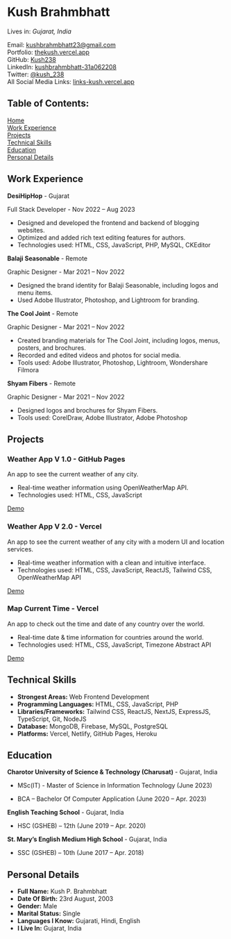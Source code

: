 # Kush Brahmbhatt

Lives in: _Gujarat, India_

<!-- ![Profile Image](https://avatars.githubusercontent.com/u/53259925?v=4) -->

Email: <a href="mailto:kushbrahmbhatt23@gmail.com" target="_blank">kushbrahmbhatt23@gmail.com</a>
<br/>
Portfolio: <a href="https://thekush.vercel.app/" target="_blank">thekush.vercel.app</a>
<br/>
GitHub: <a href="https://github.com/Kush238" target="_blank">Kush238</a>
<br/>
LinkedIn: <a href="https://www.linkedin.com/in/kush-brahmbhatt-31a062208/" target="_blank">kushbrahmbhatt-31a062208</a>
<br/>
Twitter: <a href="https://twitter.com/Kush_238" target="_blank">@kush_238</a>
<br/>
All Social Media Links: <a href="https://links-kush.vercel.app/" target="_blank">links-kush.vercel.app</a>

## Table of Contents:

[Home](https://github.com/Kush238/kush-resume)
<br/>
[Work Experience](https://github.com/Kush238/kush-resume#work-experience)
<br/>
[Projects](https://github.com/Kush238/kush-resume#projects)
<br/>
[Technical Skills](https://github.com/Kush238/kush-resume#technical-skills)
<br/>
[Education](https://github.com/Kush238/kush-resume#education)
<br/>
[Personal Details](https://github.com/Kush238/kush-resume#personal-details)

## Work Experience

**DesiHipHop** - Gujarat

Full Stack Developer - Nov 2022 – Aug 2023

- Designed and developed the frontend and backend of blogging websites.
- Optimized and added rich text editing features for authors.
- Technologies used: HTML, CSS, JavaScript, PHP, MySQL, CKEditor

**Balaji Seasonable** - Remote

Graphic Designer - Mar 2021 – Nov 2022

- Designed the brand identity for Balaji Seasonable, including logos and menu items.
- Used Adobe Illustrator, Photoshop, and Lightroom for branding.

**The Cool Joint** - Remote

Graphic Designer - Mar 2021 – Nov 2022

- Created branding materials for The Cool Joint, including logos, menus, posters, and brochures.
- Recorded and edited videos and photos for social media.
- Tools used: Adobe Illustrator, Photoshop, Lightroom, Wondershare Filmora

**Shyam Fibers** - Remote

Graphic Designer - Mar 2021 – Nov 2022

- Designed logos and brochures for Shyam Fibers.
- Tools used: CorelDraw, Adobe Illustrator, Adobe Photoshop

## Projects

### Weather App V 1.0 - GitHub Pages

An app to see the current weather of any city.

- Real-time weather information using OpenWeatherMap API.
- Technologies used: HTML, CSS, JavaScript

[Demo](https://kush238.github.io/weather-app/)

### Weather App V 2.0 - Vercel

An app to see the current weather of any city with a modern UI and location services.

- Real-time weather information with a clean and intuitive interface.
- Technologies used: HTML, CSS, JavaScript, ReactJS, Tailwind CSS, OpenWeatherMap API

[Demo](https://weatherapp-kush.vercel.app/)

### Map Current Time - Vercel

An app to check out the time and date of any country over the world.

- Real-time date & time information for countries around the world.
- Technologies used: HTML, CSS, JavaScript, Timezone Abstract API

[Demo](https://current-time-map-kush.vercel.app/)

## Technical Skills

- **Strongest Areas:** Web Frontend Development
- **Programming Languages:** HTML, CSS, JavaScript, PHP
- **Libraries/Frameworks:** Tailwind CSS, ReactJS, NextJS, ExpressJS, TypeScript, Git, NodeJS
- **Database:** MongoDB, Firebase, MySQL, PostgreSQL
- **Platforms:** Vercel, Netlify, GitHub Pages, Heroku

## Education

**Charotor University of Science & Technology (Charusat)** - Gujarat, India

- MSc(IT) - Master of Science in Information Technology (June 2023)

- BCA – Bachelor Of Computer Application (June 2020 – Apr. 2023)

**English Teaching School** - Gujarat, India

- HSC (GSHEB) – 12th (June 2019 – Apr. 2020)

**St. Mary’s English Medium High School** - Gujarat, India

- SSC (GSHEB) – 10th (June 2017 – Apr. 2018)

## Personal Details

- **Full Name:** Kush P. Brahmbhatt
- **Date Of Birth:** 23rd August, 2003
- **Gender:** Male
- **Marital Status:** Single
- **Languages I Know:** Gujarati, Hindi, English
- **I Live In:** Gujarat, India
